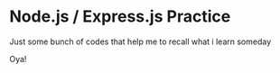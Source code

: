# Node.js / Express.js Practice

Just some bunch of codes that help me to recall what i learn someday

Oya!
